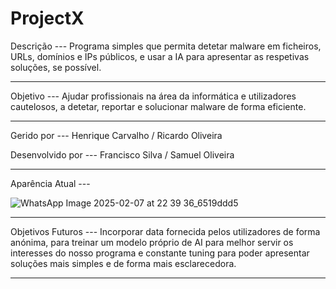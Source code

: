 # ProjectX

Descrição --- Programa simples que permita detetar malware em ficheiros, URLs, domínios e IPs públicos, e usar a IA para apresentar as respetivas soluções, se possível.

******

Objetivo --- Ajudar profissionais na área da informática e utilizadores cautelosos, a detetar, reportar e solucionar malware de forma eficiente.

******

Gerido por --- Henrique Carvalho / Ricardo Oliveira

Desenvolvido por --- Francisco Silva / Samuel Oliveira

******

Aparência Atual --- 

![WhatsApp Image 2025-02-07 at 22 39 36_6519ddd5](https://github.com/user-attachments/assets/0dae5371-a4b7-4984-82bc-ba63cd6202a8)

******

Objetivos Futuros --- Incorporar data fornecida pelos utilizadores de forma anónima, para treinar um modelo próprio de AI para melhor servir os interesses do nosso programa e constante tuning para poder apresentar soluções mais simples e de forma mais esclarecedora.


******
